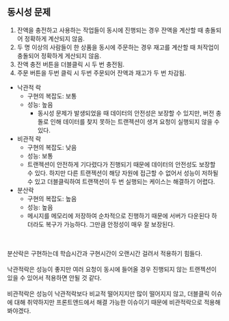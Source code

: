 ## 동시성 문제

1. 잔액을 충전하고 사용하는 작업들이 동시에 진행되는 경우 잔액을 계산할 때 충돌되어 정확하게 계산되지 않음.
2. 두 명 이상의 사람들이 한 상품을 동시에 주문하는 경우 재고를 계산할 때 처작업이 충돌되어 정확하게 게산되지 않음.
3. 잔액 충전 버튼을 더블클릭 시 두 번 충전됨.
4. 주문 버튼을 두번 클릭 시 두번 주문되어 잔액과 재고가 두 번 차감됨.

 - 낙관적 락
   - 구현의 복잡도: 보통
   - 성능: 높음
     - 동시성 문제가 발생되었을 때 데이터의 안전성은 보장할 수 있지만, 버전 충돌로 인해 데이터를 찾지 못하는 트랜젝션이 생겨 요청이 실행되지 않을 수 있다. 
 - 비관적 락
   - 구현의 복잡도: 낮음
   - 성능: 보통
   - 트랜젝션이 안전하게 기다렸다가 진행되기 때문에 데이터의 안전성도 보장할 수 있다. 하지만 다른 트랜젝션이 해당 자원에 접근할 수 없어서 성능이 저하될 수 있고 더블클릭하여 트랜잭션이 두 번 실행되는 케이스는 해결하기 어렵다. 
 - 분산락
   - 구현의 복잡도: 높음
   - 성능: 높음
   - 메시지를 메모리에 저장하여 순차적으로 진행하기 때문에 서버가 다운된다 하더라도 복구가 가능하다. 그만큼 안정성이 매우 잘 보장된다. 



<br/><br/>
분산락은 구현하는데 학습시간과 구현시간이 오랜시간 걸려서 적용하기 힘들다.
<br/><br/>
낙관적락은 성능이 좋지만 여러 요청이 동시에 들어올 경우 진행되지 않는 트랜젝션이 있을 수 있어서 적용하면 안될 것 같다.
<br/><br/>
비관적락은 성능이 낙관적락보다 비교적 떨어지지만 많이 떨어지지 않고, 더블클릭 이슈에 대해 취약하지만 프론트앤드에서 해결 가능한 이슈이기 때문에 비관적락으로 적용해봐야겠다.

 
